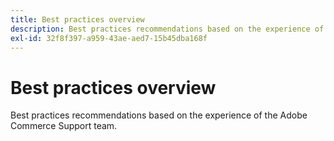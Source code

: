 ```yaml
---
title: Best practices overview
description: Best practices recommendations based on the experience of the Adobe Commerce Support team.
exl-id: 32f8f397-a959-43ae-aed7-15b45dba168f
---
```

# Best practices overview

Best practices recommendations based on the experience of the Adobe Commerce Support team.
